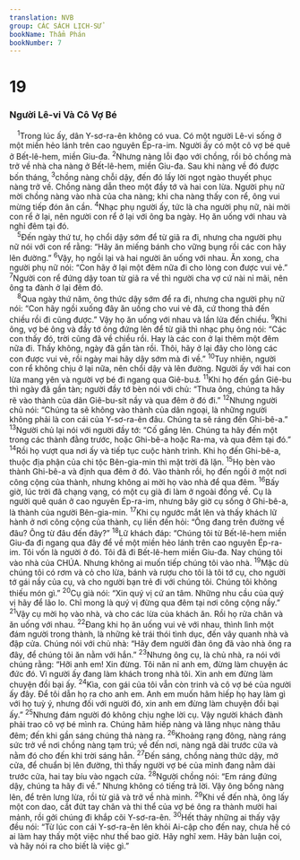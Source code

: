 ```yaml
---
translation: NVB
group: CÁC SÁCH LỊCH-SỬ
bookName: Thẩm Phán 
bookNumber: 7
---
```


<div class="title"><h1>19</h1><h3>Người Lê-vi Và Cô Vợ Bé </h3></div>
<span class="verse cac_19_1"> <sup>1</sup>Trong lúc ấy, dân Y-sơ-ra-ên không có vua. Có một người Lê-vi sống ở một miền hẻo lánh trên cao nguyên Ép-ra-im. Người ấy có một cô vợ bé quê ở Bết-lê-hem, miền Giu-đa. </span>
<span class="verse cac_19_2"><sup>2</sup>Nhưng nàng lỗi đạo với chồng, rồi bỏ chồng mà trở về nhà cha nàng ở Bết-lê-hem, miền Giu-đa. Sau khi nàng về đó được bốn tháng, </span>
<span class="verse cac_19_3"><sup>3</sup>chồng nàng chỗi dậy, đến đó lấy lời ngọt ngào thuyết phục nàng trở về. Chồng nàng dẫn theo một đầy tớ và hai con lừa. Người phụ nữ mời chồng nàng vào nhà của cha nàng; khi cha nàng thấy con rể, ông vui mừng tiếp đón ân cần. </span>
<span class="verse cac_19_4"><sup>4</sup>Nhạc phụ người ấy, tức là cha người phụ nữ, nài mời con rể ở lại, nên người con rể ở lại với ông ba ngày. Họ ăn uống với nhau và nghỉ đêm tại đó. <br/></span>
<span class="verse cac_19_5"> <sup>5</sup>Đến ngày thứ tư, họ chổi dậy sớm để từ giã ra đi, nhưng cha người phụ nữ nói với con rể rằng: “Hãy ăn miếng bánh cho vững bụng rồi các con hãy lên đường.” </span>
<span class="verse cac_19_6"><sup>6</sup>Vậy, họ ngồi lại và hai người ăn uống với nhau. Ăn xong, cha người phụ nữ nói: “Con hãy ở lại một đêm nữa đi cho lòng con được vui vẻ.” </span>
<span class="verse cac_19_7"><sup>7</sup>Người con rể đứng dậy toan từ giã ra về thì người cha vợ cứ nài nỉ mãi, nên ông ta đành ở lại đêm đó. <br/></span>
<span class="verse cac_19_8"> <sup>8</sup>Qua ngày thứ năm, ông thức dậy sớm để ra đi, nhưng cha người phụ nữ nói: “Con hãy ngồi xuống đây ăn uống cho vui vẻ đã, cứ thong thả đến chiều rồi đi cũng được.” Vậy họ ăn uống với nhau và lần lửa đến chiều. </span>
<span class="verse cac_19_9"><sup>9</sup>Khi ông, vợ bé ông và đầy tớ ông đứng lên để từ giã thì nhạc phụ ông nói: “Các con thấy đó, trời cũng đã về chiều rồi. Hay là các con ở lại thêm một đêm nữa đi. Thấy không, ngày đã gần tàn rồi. Thôi, hãy ở lại đây cho lòng các con được vui vẻ, rồi ngày mai hãy dậy sớm mà đi về.” </span>
<span class="verse cac_19_10"><sup>10</sup>Tuy nhiên, người con rể không chịu ở lại nữa, nên chổi dậy và lên đường. Người ấy với hai con lừa mang yên và người vợ bé đi ngang qua Giê-bu<a data-toggle="tooltip" data-placement="bottom" title="Tức Giê-ru-sa-lem">⚓</a></span>
<span class="verse cac_19_11"><sup>11</sup>Khi họ đến gần Giê-bu thì ngày đã gần tàn; người đầy tớ bèn nói với chủ: “Thưa ông, chúng ta hãy rẽ vào thành của dân Giê-bu-sít nầy và qua đêm ở đó đi.” </span>
<span class="verse cac_19_12"><sup>12</sup>Nhưng người chủ nói: “Chúng ta sẽ không vào thành của dân ngoại, là những người không phải là con cái của Y-sơ-ra-ên đâu. Chúng ta sẽ ráng đến Ghi-bê-a.” </span>
<span class="verse cac_19_13"><sup>13</sup>Người chủ lại nói với người đầy tớ: “Cố gắng lên. Chúng ta hãy đến một trong các thành đằng trước, hoặc Ghi-bê-a hoặc Ra-ma, và qua đêm tại đó.” </span>
<span class="verse cac_19_14"><sup>14</sup>Rồi họ vượt qua nơi ấy và tiếp tục cuộc hành trình. Khi họ đến Ghi-bê-a, thuộc địa phận của chi tộc Bên-gia-min thì mặt trời đã lặn. </span>
<span class="verse cac_19_15"><sup>15</sup>Họ bèn vào thành Ghi-bê-a và định qua đêm ở đó. Vào thành rồi, họ đến ngồi ở một nơi công cộng của thành, nhưng không ai mời họ vào nhà để qua đêm. </span>
<span class="verse cac_19_16"><sup>16</sup>Bấy giờ, lúc trời đã chạng vạng, có một cụ già đi làm ở ngoài đồng về. Cụ là người quê quán ở cao nguyên Ép-ra-im, nhưng bây giờ cụ sống ở Ghi-bê-a, là thành của người Bên-gia-min. </span>
<span class="verse cac_19_17"><sup>17</sup>Khi cụ ngước mắt lên và thấy khách lữ hành ở nơi công cộng của thành, cụ liền đến hỏi: “Ông đang trên đường về đâu? Ông từ đâu đến đây?” </span>
<span class="verse cac_19_18"><sup>18</sup>Lữ khách đáp: “Chúng tôi từ Bết-lê-hem miền Giu-đa đi ngang qua đây để về một miền hẻo lánh trên cao nguyên Ép-ra-im. Tôi vốn là người ở đó. Tôi đã đi Bết-lê-hem miền Giu-đa. Nay chúng tôi vào nhà của CHÚA. Nhưng không ai muốn tiếp chúng tôi vào nhà. </span>
<span class="verse cac_19_19"><sup>19</sup>Mặc dù chúng tôi có rơm và cỏ cho lừa, bánh và rượu cho tôi là tôi tớ cụ, cho người tớ gái nầy của cụ, và cho người bạn trẻ đi với chúng tôi. Chúng tôi không thiếu món gì.” </span>
<span class="verse cac_19_20"><sup>20</sup>Cụ già nói: “Xin quý vị cứ an tâm. Những nhu cầu của quý vị hãy để lão lo. Chỉ mong là quý vị đừng qua đêm tại nơi công cộng nầy.” </span>
<span class="verse cac_19_21"><sup>21</sup>Vậy cụ mời họ vào nhà, và cho các lừa của khách ăn. Rồi họ rửa chân và ăn uống với nhau. </span>
<span class="verse cac_19_22"><sup>22</sup>Đang khi họ ăn uống vui vẻ với nhau, thình lình một đám người trong thành, là những kẻ trái thói tình dục, đến vây quanh nhà và đập cửa. Chúng nói với chủ nhà: “Hãy đem người đàn ông đã vào nhà ông ra đây, để chúng tôi ăn nằm với hắn.” </span>
<span class="verse cac_19_23"><sup>23</sup>Nhưng ông cụ, là chủ nhà, ra nói với chúng rằng: “Hỡi anh em! Xin đừng. Tôi năn nỉ anh em, đừng làm chuyện ác đức đó. Vì người ấy đang làm khách trong nhà tôi. Xin anh em đừng làm chuyện đồi bại ấy. </span>
<span class="verse cac_19_24"><sup>24</sup>Kìa, con gái của tôi vẫn còn trinh và cô vợ bé của người ấy đây. Để tôi dẫn họ ra cho anh em. Anh em muốn hãm hiếp họ hay làm gì với họ tuỳ ý, nhưng đối với người đó, xin anh em đừng làm chuyện đồi bại ấy.” </span>
<span class="verse cac_19_25"><sup>25</sup>Nhưng đám người đó không chịu nghe lời cụ. Vậy người khách đành phải trao cô vợ bé mình ra. Chúng hãm hiếp nàng và lăng nhục nàng thâu đêm; đến khi gần sáng chúng thả nàng ra. </span>
<span class="verse cac_19_26"><sup>26</sup>Khoảng rạng đông, nàng ráng sức trở về nơi chồng nàng tạm trú; về đến nơi, nàng ngã dài trước cửa và nằm đó cho đến khi trời sáng hẳn. </span>
<span class="verse cac_19_27"><sup>27</sup>Đến sáng, chồng nàng thức dậy, mở cửa, để chuẩn bị lên đường, thì thấy người vợ bé của mình đang nằm dài trước cửa, hai tay bíu vào ngạch cửa. </span>
<span class="verse cac_19_28"><sup>28</sup>Người chồng nói: “Em ráng đứng dậy, chúng ta hãy đi về.” Nhưng không có tiếng trả lời. Vậy ông bồng nàng lên, để trên lưng lừa, rồi từ giã và trở về nhà mình. </span>
<span class="verse cac_19_29"><sup>29</sup>Khi về đến nhà, ông lấy một con dao, cắt đứt tay chân và thi thể của vợ bé ông ra thành mười hai mảnh, rồi gởi chúng đi khắp cõi Y-sơ-ra-ên. </span>
<span class="verse cac_19_30"><sup>30</sup>Hết thảy những ai thấy vậy đều nói: “Từ lúc con cái Y-sơ-ra-ên lên khỏi Ai-cập cho đến nay, chưa hề có ai làm hay thấy một việc như thế bao giờ. Hãy nghĩ xem. Hãy bàn luận coi, và hãy nói ra cho biết là việc gì.” <br/></span>

